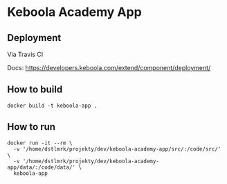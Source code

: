 # Keboola Academy App

## Deployment

Via Travis CI

Docs: https://developers.keboola.com/extend/component/deployment/

## How to build

```
docker build -t keboola-app .
```

## How to run

```
docker run -it --rm \
  -v '/home/dstlmrk/projekty/dev/keboola-academy-app/src/:/code/src/' \
  -v '/home/dstlmrk/projekty/dev/keboola-academy-app/data/:/code/data/' \
  keboola-app
```
